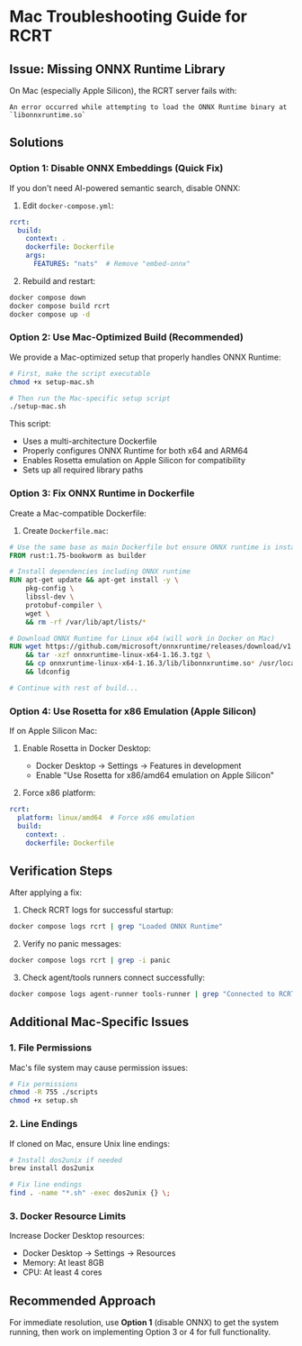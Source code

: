 # Mac Troubleshooting Guide for RCRT

## Issue: Missing ONNX Runtime Library

On Mac (especially Apple Silicon), the RCRT server fails with:
```
An error occurred while attempting to load the ONNX Runtime binary at `libonnxruntime.so`
```

## Solutions

### Option 1: Disable ONNX Embeddings (Quick Fix)

If you don't need AI-powered semantic search, disable ONNX:

1. Edit `docker-compose.yml`:
```yaml
rcrt:
  build:
    context: .
    dockerfile: Dockerfile
    args:
      FEATURES: "nats"  # Remove "embed-onnx"
```

2. Rebuild and restart:
```bash
docker compose down
docker compose build rcrt
docker compose up -d
```

### Option 2: Use Mac-Optimized Build (Recommended)

We provide a Mac-optimized setup that properly handles ONNX Runtime:

```bash
# First, make the script executable
chmod +x setup-mac.sh

# Then run the Mac-specific setup script
./setup-mac.sh
```

This script:
- Uses a multi-architecture Dockerfile
- Properly configures ONNX Runtime for both x64 and ARM64
- Enables Rosetta emulation on Apple Silicon for compatibility
- Sets up all required library paths

### Option 3: Fix ONNX Runtime in Dockerfile

Create a Mac-compatible Dockerfile:

1. Create `Dockerfile.mac`:
```dockerfile
# Use the same base as main Dockerfile but ensure ONNX runtime is installed
FROM rust:1.75-bookworm as builder

# Install dependencies including ONNX runtime
RUN apt-get update && apt-get install -y \
    pkg-config \
    libssl-dev \
    protobuf-compiler \
    wget \
    && rm -rf /var/lib/apt/lists/*

# Download ONNX Runtime for Linux x64 (will work in Docker on Mac)
RUN wget https://github.com/microsoft/onnxruntime/releases/download/v1.16.3/onnxruntime-linux-x64-1.16.3.tgz \
    && tar -xzf onnxruntime-linux-x64-1.16.3.tgz \
    && cp onnxruntime-linux-x64-1.16.3/lib/libonnxruntime.so* /usr/local/lib/ \
    && ldconfig

# Continue with rest of build...
```

### Option 4: Use Rosetta for x86 Emulation (Apple Silicon)

If on Apple Silicon Mac:

1. Enable Rosetta in Docker Desktop:
   - Docker Desktop → Settings → Features in development
   - Enable "Use Rosetta for x86/amd64 emulation on Apple Silicon"

2. Force x86 platform:
```yaml
rcrt:
  platform: linux/amd64  # Force x86 emulation
  build:
    context: .
    dockerfile: Dockerfile
```

## Verification Steps

After applying a fix:

1. Check RCRT logs for successful startup:
```bash
docker compose logs rcrt | grep "Loaded ONNX Runtime"
```

2. Verify no panic messages:
```bash
docker compose logs rcrt | grep -i panic
```

3. Check agent/tools runners connect successfully:
```bash
docker compose logs agent-runner tools-runner | grep "Connected to RCRT"
```

## Additional Mac-Specific Issues

### 1. File Permissions
Mac's file system may cause permission issues:
```bash
# Fix permissions
chmod -R 755 ./scripts
chmod +x setup.sh
```

### 2. Line Endings
If cloned on Mac, ensure Unix line endings:
```bash
# Install dos2unix if needed
brew install dos2unix

# Fix line endings
find . -name "*.sh" -exec dos2unix {} \;
```

### 3. Docker Resource Limits
Increase Docker Desktop resources:
- Docker Desktop → Settings → Resources
- Memory: At least 8GB
- CPU: At least 4 cores

## Recommended Approach

For immediate resolution, use **Option 1** (disable ONNX) to get the system running, then work on implementing Option 3 or 4 for full functionality.
